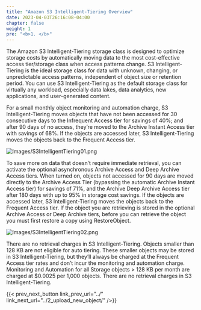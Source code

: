 ```yaml
---
title: "Amazon S3 Intelligent-Tiering Overview"
date: 2023-04-03T26:16:08-04:00
chapter: false
weight: 1
pre: "<b>1. </b>"
---
```


The Amazon S3 Intelligent-Tiering storage class is designed to optimize storage costs by automatically moving data to the most cost-effective access tier/storage class when access patterns change. S3 Intelligent-Tiering is the ideal storage class for data with unknown, changing, or unpredictable access patterns, independent of object size or retention period. You can use S3 Intelligent-Tiering as the default storage class for virtually any workload, especially data lakes, data analytics, new applications, and user-generated content.

For a small monthly object monitoring and automation charge, S3 Intelligent-Tiering moves objects that have not been accessed for 30 consecutive days to the Infrequent Access tier for savings of 40%; and after 90 days of no access, they’re moved to the Archive Instant Access tier with savings of 68%. If the objects are accessed later, S3 Intelligent-Tiering moves the objects back to the Frequent Access tier. 

![Images/S3IntelligentTiering01.png](/Cost/100_S3_Intelligent_Tiering/Images/S3-IntelligentTiering-01.png)

To save more on data that doesn’t require immediate retrieval, you can activate the optional asynchronous Archive Access and Deep Archive Access tiers. When turned on, objects not accessed for 90 days are moved directly to the Archive Access Tier (bypassing the automatic Archive Instant Access tier) for savings of 71%, and the Archive Deep Archive Access tier after 180 days with up to 95% in storage cost savings. If the objects are accessed later, S3 Intelligent-Tiering moves the objects back to the Frequent Access tier. If the object you are retrieving is stored in the optional Archive Access or Deep Archive tiers, before you can retrieve the object you must first restore a copy using RestoreObject.

![Images/S3IntelligentTiering02.png](/Cost/100_S3_Intelligent_Tiering/Images/S3-IntelligentTiering-02.png)

There are no retrieval charges in S3 Intelligent-Tiering. Objects smaller than 128 KB are not eligible for auto tiering. These smaller objects may be stored in S3 Intelligent-Tiering, but they’ll always be charged at the Frequent Access tier rates and don’t incur the monitoring and automation charge. Monitoring and Automation for all Storage objects > 128 KB per month are charged at $0.0025 per 1,000 objects. There are no retrieval charges in S3 Intelligent-Tiering.

{{< prev_next_button link_prev_url="../" link_next_url="../2_upload_new_object/" />}}